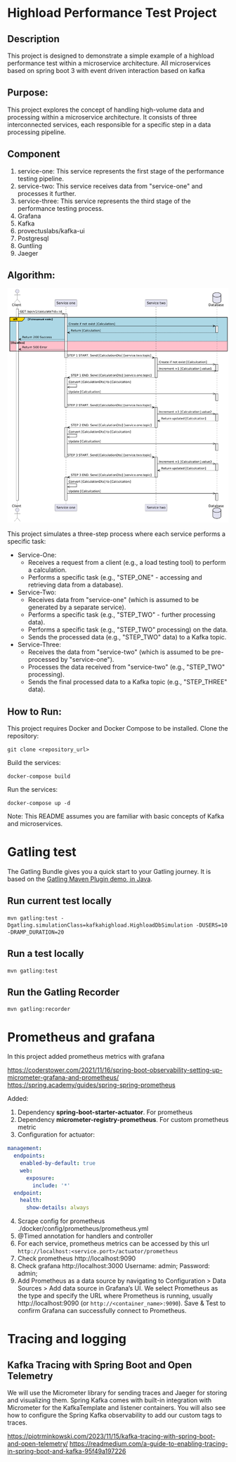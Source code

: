 # Highload Performance Test Project

## Description
This project is designed to demonstrate a simple example of a highload performance test within a microservice architecture.
All microservices based on spring boot 3 with event driven interaction based on kafka

## Purpose:
This project explores the concept of handling high-volume data and processing within a microservice architecture. It consists of three interconnected services, each responsible for a specific step in a data processing pipeline.

## Component
1. service-one: This service represents the first stage of the performance testing pipeline.
2. service-two: This service receives data from "service-one" and processes it further.
3. service-three: This service represents the third stage of the performance testing process.
1. Grafana
2. Kafka
3. provectuslabs/kafka-ui
4. Postgresql
5. Guntling
6. Jaeger

## Algorithm:
![sequence_diagram.png](./doc/uml/sequence_diagram.png)

This project simulates a three-step process where each service performs a specific task:

- Service-One:
    - Receives a request from a client (e.g., a load testing tool) to perform a calculation.
    - Performs a specific task (e.g., "STEP_ONE" - accessing and retrieving data from a database).
- Service-Two:
    - Receives data from "service-one" (which is assumed to be generated by a separate service).
    - Performs a specific task (e.g., "STEP_TWO" - further processing data).
    - Performs a specific task (e.g., "STEP_TWO" processing) on the data.
    - Sends the processed data (e.g., "STEP_TWO" data) to a Kafka topic.
- Service-Three:
    - Receives the data from "service-two" (which is assumed to be pre-processed by "service-one").
    - Processes the data received from "service-two" (e.g., "STEP_TWO" processing).
    - Sends the final processed data to a Kafka topic (e.g., "STEP_THREE" data).

## How to Run:
This project requires Docker and Docker Compose to be installed.
Clone the repository:
```
git clone <repository_url>
```

Build the services:
```
docker-compose build
```

Run the services:
```
docker-compose up -d
```
Note: This README assumes you are familiar with basic concepts of Kafka and microservices.

# Gatling test
The Gatling Bundle gives you a quick start to your Gatling journey.
It is based on the [Gatling Maven Plugin demo, in Java](https://github.com/gatling/gatling-maven-plugin-demo-java).

## Run current test locally

```console
mvn gatling:test -Dgatling.simulationClass=kafkahighload.HighloadDbSimulation -DUSERS=10 -DRAMP_DURATION=20
```

## Run a test locally

```console
mvn gatling:test
```

## Run the Gatling Recorder

```console
mvn gatling:recorder
```

# Prometheus and grafana
In this project added prometheus metrics with grafana

https://coderstower.com/2021/11/16/spring-boot-observability-setting-up-micrometer-grafana-and-prometheus/
https://spring.academy/guides/spring-spring-prometheus

Added:
1. Dependency **spring-boot-starter-actuator**. For prometheus
2. Dependency **micrometer-registry-prometheus**. For custom prometheus metric
3. Configuration for actuator:
```yaml
management:
  endpoints:
    enabled-by-default: true
    web:
      exposure:
        include: '*'
  endpoint:
    health:
      show-details: always
```
4. Scrape config for prometheus ./docker/config/prometheus/prometheus.yml
5. @Timed annotation for handlers and controller
5. For each service, prometheus metrics can be accessed by this url
   `http://localhost:<service.port>/actuator/prometheus`
6. Check prometheus http://localhost:9090
7. Check grafana http://localhost:3000 Username: admin; Password: admin;
8. Add Prometheus as a data source by navigating to Configuration > Data Sources > Add data source in Grafana’s UI. We select Prometheus as the type and specify the URL where Prometheus is running, usually http://localhost:9090 (or `http://<container_name>:9090`).
   Save & Test to confirm Grafana can successfully connect to Prometheus.

# Tracing and logging

## Kafka Tracing with Spring Boot and Open Telemetry
We will use the Micrometer library for sending traces and Jaeger for storing and visualizing them. Spring Kafka comes with built-in integration with Micrometer for the KafkaTemplate and listener containers. You will also see how to configure the Spring Kafka observability to add our custom tags to traces.

https://piotrminkowski.com/2023/11/15/kafka-tracing-with-spring-boot-and-open-telemetry/
https://readmedium.com/a-guide-to-enabling-tracing-in-spring-boot-and-kafka-95f49a197226

